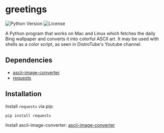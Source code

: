 # greetings

![Python Version](https://img.shields.io/badge/python-3.7%20%7C%203.8-blue)
![License](https://img.shields.io/badge/license-MIT-green)

A Python program that works on Mac and Linux which fetches the daily Bing wallpaper and converts it into colorful ASCII art. It may be used with shells as a color script, as seen in DistroTube's Youtube channel.

## Dependencies

- [ascii-image-converter](https://github.com/nikhilkumarsingh/ascii-image-converter)
- [requests](https://pypi.org/project/requests/)

## Installation

Install `requests` via pip:

```bash
pip install requests
```
Install ascii-image-converter:
 [ascii-image-converter](https://github.com/nikhilkumarsingh/ascii-image-converter)

